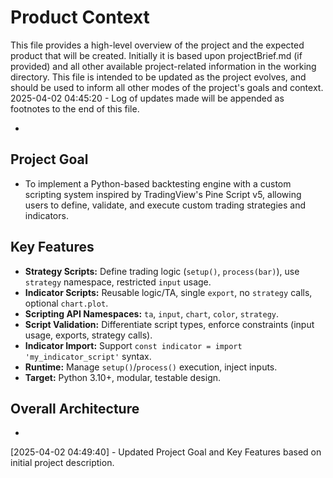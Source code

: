 # Product Context

This file provides a high-level overview of the project and the expected product that will be created. Initially it is based upon projectBrief.md (if provided) and all other available project-related information in the working directory. This file is intended to be updated as the project evolves, and should be used to inform all other modes of the project's goals and context.
2025-04-02 04:45:20 - Log of updates made will be appended as footnotes to the end of this file.

*

## Project Goal

*   To implement a Python-based backtesting engine with a custom scripting system inspired by TradingView's Pine Script v5, allowing users to define, validate, and execute custom trading strategies and indicators.

## Key Features

*   **Strategy Scripts:** Define trading logic (`setup()`, `process(bar)`), use `strategy` namespace, restricted `input` usage.
*   **Indicator Scripts:** Reusable logic/TA, single `export`, no `strategy` calls, optional `chart.plot`.
*   **Scripting API Namespaces:** `ta`, `input`, `chart`, `color`, `strategy`.
*   **Script Validation:** Differentiate script types, enforce constraints (input usage, exports, strategy calls).
*   **Indicator Import:** Support `const indicator = import 'my_indicator_script'` syntax.
*   **Runtime:** Manage `setup()`/`process()` execution, inject inputs.
*   **Target:** Python 3.10+, modular, testable design.

## Overall Architecture

*
[2025-04-02 04:49:40] - Updated Project Goal and Key Features based on initial project description.